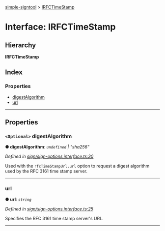 [simple-signtool](../README.md) > [IRFCTimeStamp](../interfaces/irfctimestamp.md)

# Interface: IRFCTimeStamp

## Hierarchy

**IRFCTimeStamp**

## Index

### Properties

* [digestAlgorithm](irfctimestamp.md#digestalgorithm)
* [url](irfctimestamp.md#url)

---

## Properties

<a id="digestalgorithm"></a>

### `<Optional>` digestAlgorithm

**● digestAlgorithm**: *`undefined` \| "sha256"*

*Defined in [sign/sign-options.interface.ts:30](https://github.com/djbreen7/simple-signtool/blob/63ea9b6/src/sign/sign-options.interface.ts#L30)*

Used with the `rfcTimeStampUrl.url` option to request a digest algorithm used by the RFC 3161 time stamp server.

___
<a id="url"></a>

###  url

**● url**: *`string`*

*Defined in [sign/sign-options.interface.ts:25](https://github.com/djbreen7/simple-signtool/blob/63ea9b6/src/sign/sign-options.interface.ts#L25)*

Specifies the RFC 3161 time stamp server's URL.

___


